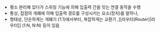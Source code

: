   - 평소 분리해 있다가 스위칭 기능에 의해 입출력 간을 잇는 연결 동작을 수행
  - 통상, 접점의 개폐에 의해 입출력 경로를 구성시키는 요소(장치)를 말하나,
  - 형태상, 단순하게는 개폐기 (1:1)에서부터, 복잡하게는 교환기 ,[[라우터(Router)|라우터]] (1:N, N:N) 등이 있음